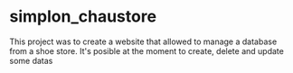 # simplon_chaustore

This project was to create a website that allowed to manage a database from a shoe store.
It's posible at the moment to create, delete and update some datas
